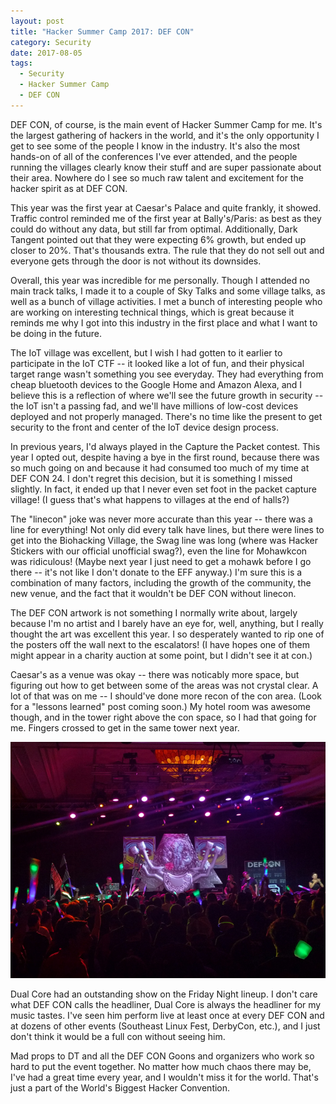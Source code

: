 ```yaml
---
layout: post
title: "Hacker Summer Camp 2017: DEF CON"
category: Security
date: 2017-08-05
tags:
  - Security
  - Hacker Summer Camp
  - DEF CON
---
```


DEF CON, of course, is the main event of Hacker Summer Camp for me.  It's the
largest gathering of hackers in the world, and it's the only opportunity I get
to see some of the people I know in the industry.  It's also the most hands-on
of all of the conferences I've ever attended, and the people running the
villages clearly know their stuff and are super passionate about their area.
Nowhere do I see so much raw talent and excitement for the hacker spirit as at
DEF CON.

This year was the first year at Caesar's Palace and quite frankly, it showed.  Traffic
control reminded me of the first year at Bally's/Paris: as best as they could do
without any data, but still far from optimal.  Additionally, Dark Tangent
pointed out that they were expecting 6% growth, but ended up closer to 20%.
That's thousands extra.  The rule that they do not sell out and everyone gets
through the door is not without its downsides.

Overall, this year was incredible for me personally.  Though I attended no main
track talks, I made it to a couple of Sky Talks and some village talks, as well
as a bunch of village activities.  I met a bunch of interesting people who are
working on interesting technical things, which is great because it reminds me
why I got into this industry in the first place and what I want to be doing in
the future.

The IoT village was excellent, but I wish I had gotten to it earlier to
participate in the IoT CTF -- it looked like a lot of fun, and their physical
target range wasn't something you see everyday.  They had everything from
cheap bluetooth devices to the Google Home and Amazon Alexa, and I believe this
is a reflection of where we'll see the future growth in security -- the IoT
isn't a passing fad, and we'll have millions of low-cost devices deployed and
not properly managed.  There's no time like the present to get security to the
front and center of the IoT device design process.

In previous years, I'd always played in the Capture the Packet contest.  This
year I opted out, despite having a bye in the first round, because there was so
much going on and because it had consumed too much of my time at DEF CON 24.  I
don't regret this decision, but it is something I missed slightly.  In fact, it
ended up that I never even set foot in the packet capture village!  (I guess
that's what happens to villages at the end of halls?)

The "linecon" joke was never more accurate than this year -- there was a line
for everything!  Not only did every talk have lines, but there were lines to get
into the Biohacking Village, the Swag line was long (where was Hacker Stickers
with our official unofficial swag?), even the line for Mohawkcon was ridiculous!
(Maybe next year I just need to get a mohawk before I go there -- it's not like
I don't donate to the EFF anyway.)  I'm sure this is a combination of many
factors, including the growth of the community, the new venue, and the fact that
it wouldn't be DEF CON without linecon.

The DEF CON artwork is not something I normally write about, largely because I'm
no artist and I barely have an eye for, well, anything, but I really thought the
art was excellent this year.  I so desperately wanted to rip one of the posters
off the wall next to the escalators!  (I have hopes one of them might appear in
a charity auction at some point, but I didn't see it at con.)

Caesar's as a venue was okay -- there was noticably more space, but figuring out
how to get between some of the areas was not crystal clear.  A lot of that was
on me -- I should've done more recon of the con area.  (Look for a "lessons
learned" post coming soon.)  My hotel room was awesome though, and in the tower
right above the con space, so I had that going for me.  Fingers crossed to get
in the same tower next year.

![Dual Core](/img/blog/hsc2017/dual_core.jpg)

Dual Core had an outstanding show on the Friday Night lineup.  I don't care what
DEF CON calls the headliner, Dual Core is always the headliner for my music
tastes.  I've seen him perform live at least once at every DEF CON and at dozens
of other events (Southeast Linux Fest, DerbyCon, etc.), and I just don't think
it would be a full con without seeing him.

Mad props to DT and all the DEF CON Goons and organizers who work so hard to put
the event together.  No matter how much chaos there may be, I've had a great
time every year, and I wouldn't miss it for the world.  That's just a part of
the World's Biggest Hacker Convention.
